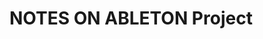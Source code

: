 

# NOTES ON ABLETON Project




<!--stackedit_data:
eyJoaXN0b3J5IjpbNjAyNjE4MTk1LDYzODQ5ODQ4MF19
-->